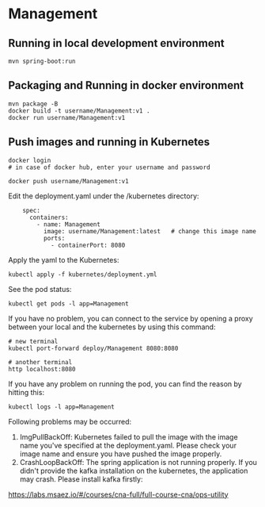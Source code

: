 # Management

## Running in local development environment

```
mvn spring-boot:run
```

## Packaging and Running in docker environment

```
mvn package -B
docker build -t username/Management:v1 .
docker run username/Management:v1
```

## Push images and running in Kubernetes

```
docker login 
# in case of docker hub, enter your username and password

docker push username/Management:v1
```

Edit the deployment.yaml under the /kubernetes directory:
```
    spec:
      containers:
        - name: Management
          image: username/Management:latest   # change this image name
          ports:
            - containerPort: 8080

```

Apply the yaml to the Kubernetes:
```
kubectl apply -f kubernetes/deployment.yml
```

See the pod status:
```
kubectl get pods -l app=Management
```

If you have no problem, you can connect to the service by opening a proxy between your local and the kubernetes by using this command:
```
# new terminal
kubectl port-forward deploy/Management 8080:8080

# another terminal
http localhost:8080
```

If you have any problem on running the pod, you can find the reason by hitting this:
```
kubectl logs -l app=Management
```

Following problems may be occurred:

1. ImgPullBackOff:  Kubernetes failed to pull the image with the image name you've specified at the deployment.yaml. Please check your image name and ensure you have pushed the image properly.
1. CrashLoopBackOff: The spring application is not running properly. If you didn't provide the kafka installation on the kubernetes, the application may crash. Please install kafka firstly:

https://labs.msaez.io/#/courses/cna-full/full-course-cna/ops-utility

